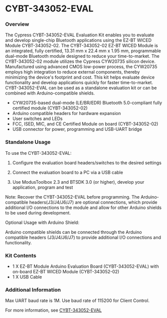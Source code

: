 # CYBT-343052-EVAL

### Overview

The Cypress CYBT-343052-EVAL Evaluation Kit enables you to evaluate and develop single-chip Bluetooth applications using the EZ-BT WICED Module CYBT-343052-02. The CYBT-343052-02 EZ-BT WICED Module is an integrated, fully certified, 13.31 mm x 22.4 mm x 1.95 mm, programmable dual-mode Bluetooth module designed to reduce your time-to-market. The CYBT-343052-02 module utilizes the Cypress CYW20735 silicon device.  Manufactured using advanced CMOS low-power process, the CYW20735 employs high integration to reduce external components, thereby minimizing the device's footprint and cost. This kit helps evaluate device functionality and develop applications quickly for faster time-to-market. CYBT-343052-EVAL can be used as a standalone evaluation kit or can be combined with Arduino-compatible shields.

* CYW20735-based dual-mode (LE/BR/EDR) Bluetooth 5.0-compliant fully certified module (CYBT-343052-02)
* Arduino compatible headers for hardware expansion
* User switches and LEDs
* FCC, ISED, MIC, and CE Certified Module on board (CYBT-343052-02)
* USB connector for power, programming and USB-UART bridge

### Standalone Usage

To use the CYBT-343052-EVAL:

1) Configure the evaluation board headers/switches to the desired settings

2) Connect the evaluation board to a PC via a USB cable

3) Use ModusToolbox 2.3 and BTSDK 3.0 (or higher), develop your application, program and test

Note: Recover the CYBT-343052-EVAL before programming. The Arduino-compatible headers(J3/J4/J6/J7) are optional connections, which provide additional I/O connections to the module and allow for other Arduino shields to be used during development.

Optional Usage with Arduino Shield:

Arduino compatible shields can be connected through the Arduino compatible headers (J3/J4/J6/J7) to provide additional I/O connections and functionality.

### Kit Contents

* 1 X EZ-BT Module Arduino Evaluation Board (CYBT-343052-EVAL) with on-board EZ-BT WICED Module (CYBT-343052-02)
* 1 X USB Cable

### Additional Information

Max UART baud rate is 1M. Use baud rate of 115200 for Client Control.

For more information, see [CYBT-343052-EVAL](http://www.cypress.com/CYBT-343052-EVAL)
